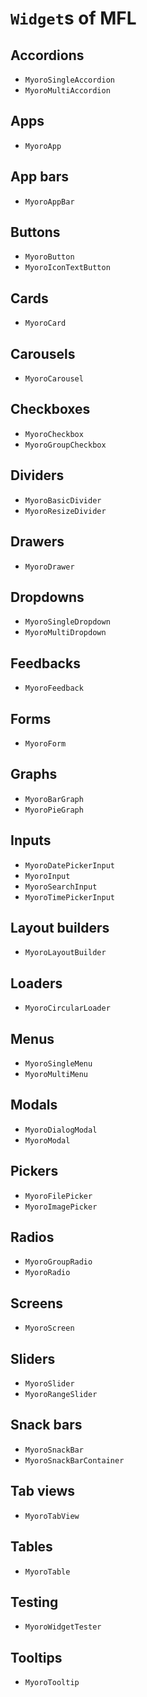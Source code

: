 # `Widget`s of MFL

## Accordions

- `MyoroSingleAccordion`
- `MyoroMultiAccordion`

## Apps

- `MyoroApp`

## App bars

- `MyoroAppBar`

## Buttons

- `MyoroButton`
- `MyoroIconTextButton`

## Cards

- `MyoroCard`

## Carousels

- `MyoroCarousel`

## Checkboxes

- `MyoroCheckbox`
- `MyoroGroupCheckbox`

## Dividers

- `MyoroBasicDivider`
- `MyoroResizeDivider`

## Drawers

- `MyoroDrawer`

## Dropdowns

- `MyoroSingleDropdown`
- `MyoroMultiDropdown`

## Feedbacks

- `MyoroFeedback`

## Forms

- `MyoroForm`

## Graphs

- `MyoroBarGraph`
- `MyoroPieGraph`

## Inputs

- `MyoroDatePickerInput`
- `MyoroInput`
- `MyoroSearchInput`
- `MyoroTimePickerInput`

## Layout builders

- `MyoroLayoutBuilder`

## Loaders

- `MyoroCircularLoader`

## Menus

- `MyoroSingleMenu`
- `MyoroMultiMenu`

## Modals

- `MyoroDialogModal`
- `MyoroModal`

## Pickers

- `MyoroFilePicker`
- `MyoroImagePicker`

## Radios

- `MyoroGroupRadio`
- `MyoroRadio`

## Screens

- `MyoroScreen`

## Sliders

- `MyoroSlider`
- `MyoroRangeSlider`

## Snack bars

- `MyoroSnackBar`
- `MyoroSnackBarContainer`

## Tab views

- `MyoroTabView`

## Tables

- `MyoroTable`

## Testing

- `MyoroWidgetTester`

## Tooltips

- `MyoroTooltip`
